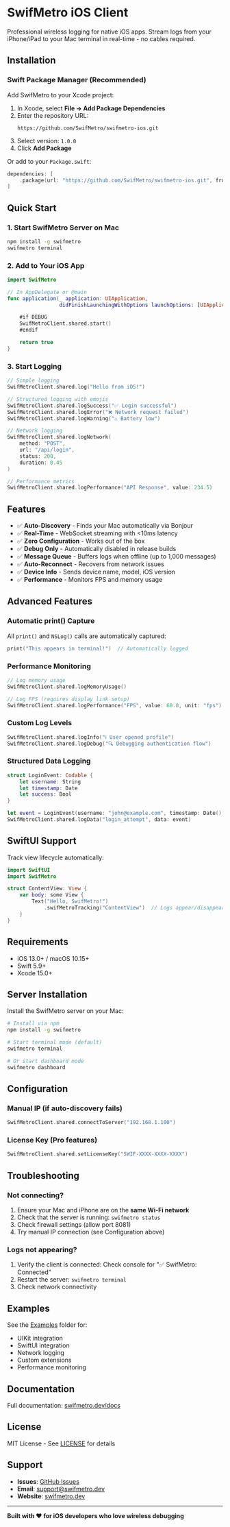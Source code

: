 # SwifMetro iOS Client

Professional wireless logging for native iOS apps. Stream logs from your iPhone/iPad to your Mac terminal in real-time - no cables required.

## Installation

### Swift Package Manager (Recommended)

Add SwifMetro to your Xcode project:

1. In Xcode, select **File → Add Package Dependencies**
2. Enter the repository URL:
   ```
   https://github.com/SwifMetro/swifmetro-ios.git
   ```
3. Select version: `1.0.0`
4. Click **Add Package**

Or add to your `Package.swift`:

```swift
dependencies: [
    .package(url: "https://github.com/SwifMetro/swifmetro-ios.git", from: "1.0.0")
]
```

## Quick Start

### 1. Start SwifMetro Server on Mac

```bash
npm install -g swifmetro
swifmetro terminal
```

### 2. Add to Your iOS App

```swift
import SwifMetro

// In AppDelegate or @main
func application(_ application: UIApplication,
                 didFinishLaunchingWithOptions launchOptions: [UIApplication.LaunchOptionsKey: Any]?) -> Bool {

    #if DEBUG
    SwifMetroClient.shared.start()
    #endif

    return true
}
```

### 3. Start Logging

```swift
// Simple logging
SwifMetroClient.shared.log("Hello from iOS!")

// Structured logging with emojis
SwifMetroClient.shared.logSuccess("✅ Login successful")
SwifMetroClient.shared.logError("❌ Network request failed")
SwifMetroClient.shared.logWarning("⚠️ Battery low")

// Network logging
SwifMetroClient.shared.logNetwork(
    method: "POST",
    url: "/api/login",
    status: 200,
    duration: 0.45
)

// Performance metrics
SwifMetroClient.shared.logPerformance("API Response", value: 234.5)
```

## Features

- ✅ **Auto-Discovery** - Finds your Mac automatically via Bonjour
- ✅ **Real-Time** - WebSocket streaming with <10ms latency
- ✅ **Zero Configuration** - Works out of the box
- ✅ **Debug Only** - Automatically disabled in release builds
- ✅ **Message Queue** - Buffers logs when offline (up to 1,000 messages)
- ✅ **Auto-Reconnect** - Recovers from network issues
- ✅ **Device Info** - Sends device name, model, iOS version
- ✅ **Performance** - Monitors FPS and memory usage

## Advanced Features

### Automatic print() Capture

All `print()` and `NSLog()` calls are automatically captured:

```swift
print("This appears in terminal!")  // Automatically logged
```

### Performance Monitoring

```swift
// Log memory usage
SwifMetroClient.shared.logMemoryUsage()

// Log FPS (requires display link setup)
SwifMetroClient.shared.logPerformance("FPS", value: 60.0, unit: "fps")
```

### Custom Log Levels

```swift
SwifMetroClient.shared.logInfo("ℹ️ User opened profile")
SwifMetroClient.shared.logDebug("🔍 Debugging authentication flow")
```

### Structured Data Logging

```swift
struct LoginEvent: Codable {
    let username: String
    let timestamp: Date
    let success: Bool
}

let event = LoginEvent(username: "john@example.com", timestamp: Date(), success: true)
SwifMetroClient.shared.logData("login_attempt", data: event)
```

## SwiftUI Support

Track view lifecycle automatically:

```swift
import SwiftUI
import SwifMetro

struct ContentView: View {
    var body: some View {
        Text("Hello, SwifMetro!")
            .swifMetroTracking("ContentView")  // Logs appear/disappear
    }
}
```

## Requirements

- iOS 13.0+ / macOS 10.15+
- Swift 5.9+
- Xcode 15.0+

## Server Installation

Install the SwifMetro server on your Mac:

```bash
# Install via npm
npm install -g swifmetro

# Start terminal mode (default)
swifmetro terminal

# Or start dashboard mode
swifmetro dashboard
```

## Configuration

### Manual IP (if auto-discovery fails)

```swift
SwifMetroClient.shared.connectToServer("192.168.1.100")
```

### License Key (Pro features)

```swift
SwifMetroClient.shared.setLicenseKey("SWIF-XXXX-XXXX-XXXX")
```

## Troubleshooting

### Not connecting?

1. Ensure your Mac and iPhone are on the **same Wi-Fi network**
2. Check that the server is running: `swifmetro status`
3. Check firewall settings (allow port 8081)
4. Try manual IP connection (see Configuration above)

### Logs not appearing?

1. Verify the client is connected: Check console for "✅ SwifMetro: Connected"
2. Restart the server: `swifmetro terminal`
3. Check network connectivity

## Examples

See the [Examples](https://github.com/SwifMetro/SwifMetro/tree/main/examples) folder for:
- UIKit integration
- SwiftUI integration
- Network logging
- Custom extensions
- Performance monitoring

## Documentation

Full documentation: [swifmetro.dev/docs](https://swifmetro.dev/docs)

## License

MIT License - See [LICENSE](LICENSE) for details

## Support

- **Issues**: [GitHub Issues](https://github.com/SwifMetro/swifmetro-ios/issues)
- **Email**: support@swifmetro.dev
- **Website**: [swifmetro.dev](https://swifmetro.dev)

---

**Built with ❤️ for iOS developers who love wireless debugging**
